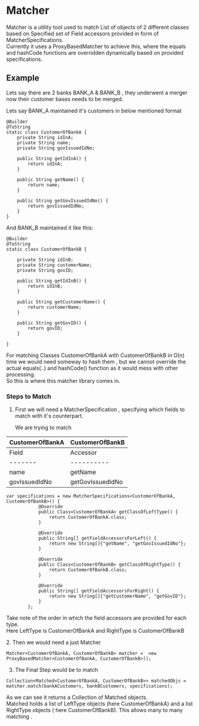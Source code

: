 Matcher
=======

Matcher is a utility tool used to match List of objects of 2 different classes based on Specified set of Field accessors provided in form of MatcherSpecifications.<br/>
Currently it uses a ProxyBasedMatcher to achieve this, where the equals and hashCode functions are overridden dynamically based on provided specifications.

Example
-------
Lets say there are 2 banks BANK_A & BANK_B ,  they underwent a merger now their customer bases needs to be merged.</br>

Lets say BANK_A maintained it's customers in below mentioned format

````
@Builder
@ToString
static class CustomerOfBankA {
    private String idInA;
    private String name;
    private String govIssuedIdNo;

    public String getIdInA() {
        return idInA;
    }

    public String getName() {
        return name;
    }

    public String getGovIssuedIdNo() {
        return govIssuedIdNo;
    }
}
````
And BANK_B maintained it like this:

````
@Builder
@ToString
static class CustomerOfBankB {

    private String idInB;
    private String customerName;
    private String govID;

    public String getIdInB() {
        return idInB;
    }

    public String getCustomerName() {
        return customerName;
    }

    public String getGovID() {
        return govID;
    }

}
````
For matching Classes CustomerOfBankA with CustomerOfBankB in O(n) time we would need someway to hash them , but we cannot override the actual equals(..) and hashCode() function as it would mess with other processing.<br/>
So this is where this matcher library comes in.</br>
<p/>

### Steps to Match
1. First we will need a MatcherSpecification ,  specifying which fields to match with it's counterpart.

    We are trying to match

| CustomerOfBankA   |CustomerOfBankB |
| ------------------ | ---------------- |
| Field  | Accessor | Field | Accessor |
| ------- |---------- | ------- | -------- |
| name | getName | customerName | getCustomerName |
| govIssuedIdNo | getGovIssuedIdNo | govID | getGovID |

````
var specifications = new MatcherSpecifications<CustomerOfBankA, CustomerOfBankB>() {
            @Override
            public Class<CustomerOfBankA> getClassOfLeftType() {
                return CustomerOfBankA.class;
            }

            @Override
            public String[] getFieldAccessorsForLeft() {
                return new String[]{"getName", "getGovIssuedIdNo"};
            }

            @Override
            public Class<CustomerOfBankB> getClassOfRightType() {
                return CustomerOfBankB.class;
            }

            @Override
            public String[] getFieldAccessorsForRight() {
                return new String[]{"getCustomerName", "getGovID"};
            }
        };
````
Take note of the order in which the field accessors are provided for each type.</br>
Here LeftType is CustomerOfBankA  and RightType is CustomerOfBankB</br>

<p/>
2.  Then we would need a just Matcher

````
Matcher<CustomerOfBankA, CustomerOfBankB> matcher =  new ProxyBasedMatcher<CustomerOfBankA, CustomerOfBankB>();
````

3. The Final Step would be to match 

````
Collection<Matched<CustomerOfBankA, CustomerOfBankB>> matchedObjs = matcher.match(bankACustomers, bankBCustomers, specifications);
````

As we can see it returns a Collection of Matched objects.</br>
Matched holds a list of LeftType objects (here CustomerOfBankA) and a list RightType objects ( here CustomerOfBankB). This allows many to many matching .


























